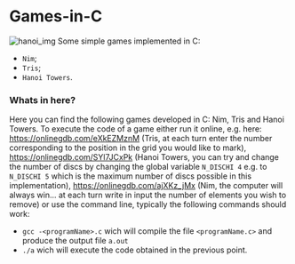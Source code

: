 # Games-in-C
![hanoi_img](https://user-images.githubusercontent.com/91341004/221169390-2edc193f-1b73-4315-b97d-588a0cd708a5.jpeg)
Some simple games implemented in C: 
- `Nim`;
- `Tris`;
- `Hanoi Towers`.

### Whats in here?
Here you can find the following games developed in C: Nim, Tris and Hanoi Towers. To execute the code of a game either run it online, e.g. here: https://onlinegdb.com/eXkEZMznM (Tris, at each turn enter the number corresponding to the position in the grid you would like to mark), https://onlinegdb.com/SYl7JCxPk (Hanoi Towers, you can try and change the number of discs by changing the global variable `N_DISCHI 4` e.g. to `N_DISCHI 5` which is the maximum number of discs possible in this implementation),  https://onlinegdb.com/ajXKz_jMx (Nim, the computer will always win... at each turn write in input the number of elements you wish to remove) or use the command line, typically the following commands should work:
- `gcc -<programName>.c` wich will compile the file `<programName.c>` and produce the output file `a.out`
- `./a` wich will execute the code obtained in the previous point.
